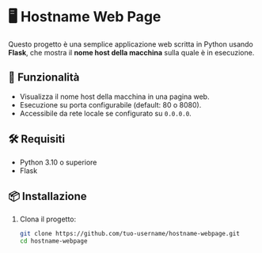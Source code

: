 # 🖥️ Hostname Web Page

Questo progetto è una semplice applicazione web scritta in Python usando **Flask**, che mostra il **nome host della macchina** sulla quale è in esecuzione.

## 🚀 Funzionalità

- Visualizza il nome host della macchina in una pagina web.
- Esecuzione su porta configurabile (default: 80 o 8080).
- Accessibile da rete locale se configurato su `0.0.0.0`.

## 🛠️ Requisiti

- Python 3.10 o superiore
- Flask

## 📦 Installazione

1. Clona il progetto:
   ```bash
   git clone https://github.com/tuo-username/hostname-webpage.git
   cd hostname-webpage
